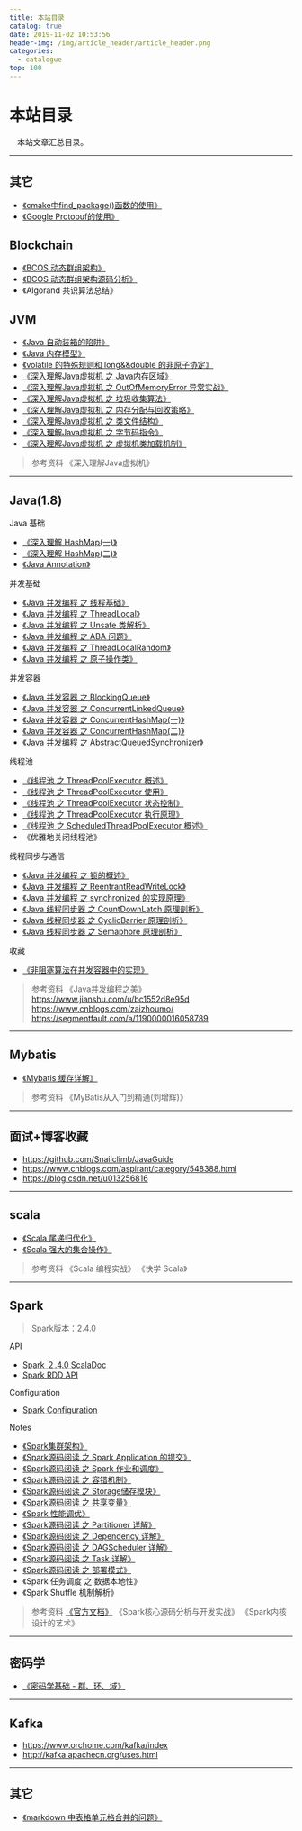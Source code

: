 ```yaml
---
title: 本站目录
catalog: true
date: 2019-11-02 10:53:56
header-img: /img/article_header/article_header.png
categories:
  - catalogue
top: 100
---
```


# 本站目录

&emsp;本站文章汇总目录。

--- 


## 其它
- [《cmake中find_package()函数的使用》](http://zhoujiapeng.top/cmake/cmake-find-package/)
- [《Google Protobuf的使用》](http://zhoujiapeng.top/serialization/protobuf/)

## Blockchain
- [《BCOS 动态群组架构》](http://zhoujiapeng.top/blockchain/bcos-group-architecture/)
- [《BCOS 动态群组架构源码分析》](http://zhoujiapeng.top/blockchain/bcos-group-architecture-code/)
- 《Algorand 共识算法总结》

## JVM
- [《Java 自动装箱的陷阱》](http://zhoujiapeng.top/java/java-risk-of-autoboxing/)
- [《Java 内存模型》](http://zhoujiapeng.top/java/java-memoryModel/)
- [《volatile 的特殊规则和 long&&double 的非原子协定》](http://zhoujiapeng.top/java/java-special-variable)
- [《深入理解Java虚拟机 之 Java内存区域》](http://zhoujiapeng.top/java/java-memory-area)
- [《深入理解Java虚拟机 之 OutOfMemoryError 异常实战》](http://zhoujiapeng.top/java/java-oom-test)
- [《深入理解Java虚拟机 之 垃圾收集算法》](http://zhoujiapeng.top/java/java-jvm-GC-alogrithm)
- [《深入理解Java虚拟机 之 内存分配与回收策略》](http://zhoujiapeng.top/java/java-jvm-memory-allocate-and-collection-policy)
- [《深入理解Java虚拟机 之 类文件结构》](http://zhoujiapeng.top/java/java-jvm-class-file-struct)
- [《深入理解Java虚拟机 之 字节码指令》](http://zhoujiapeng.top/java/java-jvm-bytecode)
- [《深入理解Java虚拟机 之 虚拟机类加载机制》](http://zhoujiapeng.top/java/java-jvm-classLoader)


> 参考资料
《深入理解Java虚拟机》

--- 

## Java(1.8)

Java 基础
- [《深入理解 HashMap(一)》](http://zhoujiapeng.top/java/java-HashMap)
- [《深入理解 HashMap(二)》](http://zhoujiapeng.top/java/java-HashMap2)
- [《Java Annotation》](http://zhoujiapeng.top/java/java-annotation)


并发基础
- [《Java 并发编程 之 线程基础》](http://zhoujiapeng.top/java/java-thread-base)
- [《Java 并发编程 之 ThreadLocal》](http://zhoujiapeng.top/java/java-ThreadLocal)
- [《Java 并发编程 之 Unsafe 类解析》](http://zhoujiapeng.top/java/java-unsafe)
- [《Java 并发编程 之 ABA 问题》](http://zhoujiapeng.top/java/java-aba-question)
- [《Java 并发编程 之 ThreadLocalRandom》](http://zhoujiapeng.top/java/java-threadLocalRandom)
- [《Java 并发编程 之 原子操作类》](http://zhoujiapeng.top/java/java-atomicOperationClass)

并发容器
- [《Java 并发容器 之 BlockingQueue》](http://zhoujiapeng.top/java/java-blockingQueue)
- [《Java 并发容器 之 ConcurrentLinkedQueue》](http://zhoujiapeng.top/java/java-ConcurrentLinkedQueue)
- [《Java 并发容器 之 ConcurrentHashMap(一)》](http://zhoujiapeng.top/java/java-java-ConcurrentHashMap)
- [《Java 并发容器 之 ConcurrentHashMap(二)》](http://zhoujiapeng.top/java/java-java-ConcurrentHashMap2)
- [《Java 并发编程 之 AbstractQueuedSynchronizer》](http://zhoujiapeng.top/java/java-AbstractQueuedSynchronizer)

线程池
- [《线程池 之 ThreadPoolExecutor 概述》](http://zhoujiapeng.top/java/java-threadPoolExecutor-overview/)
- [《线程池 之 ThreadPoolExecutor 使用》](http://zhoujiapeng.top/java/java-threadPoolExecutor-use/)
- [《线程池 之 ThreadPoolExecutor 状态控制》](http://zhoujiapeng.top/java/java-threadPoolExecutor-statusControl/)
- [《线程池 之 ThreadPoolExecutor 执行原理》](http://zhoujiapeng.top/java/java-threadPoolExecutor-executorAnalyze/)
- [《线程池 之 ScheduledThreadPoolExecutor 概述》](http://zhoujiapeng.top/java/java-scheduledthreadPoolExecutor/)
- 《优雅地关闭线程池》

线程同步与通信
- [《Java 并发编程 之 锁的概述》](http://zhoujiapeng.top/java/java-lock-summary)
- [《Java 并发编程 之 ReentrantReadWriteLock》](http://zhoujiapeng.top/java/java-ReentrantReadWriteLock)
- [《Java 并发编程 之 synchronized 的实现原理》](http://zhoujiapeng.top/java/java-synchronized)
- [《Java 线程同步器 之 CountDownLatch 原理剖析》](http://zhoujiapeng.top/java/java-CountDownLatch)
- [《Java 线程同步器 之 CyclicBarrier 原理剖析》](http://zhoujiapeng.top/java/java-CyclicBarrier)
- [《Java 线程同步器 之 Semaphore 原理剖析》](http://zhoujiapeng.top/java/java-Semaphore)

收藏
- [《非阻塞算法在并发容器中的实现》](https://www.ibm.com/developerworks/cn/java/j-lo-concurrent/index.html)

> 参考资料
《Java并发编程之美》
https://www.jianshu.com/u/bc1552d8e95d
https://www.cnblogs.com/zaizhoumo/
https://segmentfault.com/a/1190000016058789

--- 

## Mybatis
- [《Mybatis 缓存详解》](http://zhoujiapeng.top/java/mybatis-cache/)

> 参考资料
《MyBatis从入门到精通(刘增辉)》

--- 

## 面试+博客收藏
- https://github.com/Snailclimb/JavaGuide
- https://www.cnblogs.com/aspirant/category/548388.html
- https://blog.csdn.net/u013256816


--- 

## scala


- [《Scala 尾递归优化》](http://zhoujiapeng.top/scala/scala-tailrec/)
- [《Scala 强大的集合操作》](http://zhoujiapeng.top/scala/scala-scala-operation/)


> 参考资料
《Scala 编程实战》
《快学 Scala》


---

## Spark 
> Spark版本：2.4.0


API
- [Spark ２.4.0 ScalaDoc](http://spark.apache.org/docs/2.4.0/api/scala/index.html#org.apache.spark.package)
- [Spark RDD API ](http://homepage.cs.latrobe.edu.au/zhe/ZhenHeSparkRDDAPIExamples.html#glom)

Configuration
- [Spark Configuration](http://spark.apache.org/docs/2.4.0/configuration.html#Dynamically-Loading-Spark-Properties)

Notes
- [《Spark集群架构》](http://zhoujiapeng.top/Spark/spark-overview/)
- [《Spark源码阅读 之 Spark Application 的提交》](http://zhoujiapeng.top/Spark/spark-application/)
- [《Spark源码阅读 之 Spark 作业和调度》](http://zhoujiapeng.top/Spark/spark-job/)
- [《Spark源码阅读 之 容错机制》](http://zhoujiapeng.top/Spark/spark-fault-tolerant/)
- [《Spark源码阅读 之 Storage储存模块》](http://zhoujiapeng.top/Spark/spark-storage/)
- [《Spark源码阅读 之 共享变量》](http://zhoujiapeng.top/Spark/spark-share-variable/)
- [《Spark 性能调优》](http://zhoujiapeng.top/Spark/spark-tuning/)
- [《Spark源码阅读 之 Partitioner 详解》](http://zhoujiapeng.top/Spark/spark-partitioner/)
- [《Spark源码阅读 之 Dependency 详解》](http://zhoujiapeng.top/Spark/spark-dependency/)
- [《Spark源码阅读 之 DAGScheduler 详解》](http://zhoujiapeng.top/Spark/spark-dagscheduler/)
- [《Spark源码阅读 之 Task 详解》](http://zhoujiapeng.top/Spark/spark-task/)
- [《Spark源码阅读 之 部署模式》](http://zhoujiapeng.top/Spark/spark-deploy-mode/)
- 《Spark 任务调度 之 数据本地性》
- 《Spark Shuffle 机制解析》


> 参考资料
[《官方文档》](http://spark.apache.org/docs/2.4.0/)
《Spark核心源码分析与开发实战》
《Spark内核设计的艺术》

--- 


## 密码学
- [《密码学基础 - 群、环、域》](http://zhoujiapeng.top/cryptography/cryptography)

---

## Kafka
- https://www.orchome.com/kafka/index
- http://kafka.apachecn.org/uses.html

---

## 其它
- [《markdown 中表格单元格合并的问题》](http://zhoujiapeng.top/markdown/markdown-table)


